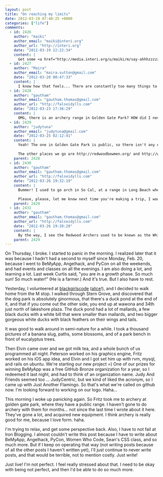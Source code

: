 ```yaml
---
layout: post
title: "On reaching my limits"
date: 2012-03-19 07:40:25 +0000
categories: ["life"]
comments:
  - id: 2426
    author: "maiki"
    author_email: "maiki@interi.org"
    author_url: "http://interi.org"
    date: "2012-03-19 22:22:34"
    content: |
      Get some <a href="http://media.interi.org/u/maiki/m/say-ahhhzzzzzz/" rel="nofollow">rest</a>. ^_^
  - id: 2427
    author: "Maira"
    author_email: "maira.sutton@gmail.com"
    date: "2012-03-20 00:47:33"
    content: |
      I know how that feels... There are constantly too many things to learn, too many projects I'm excited about doing, and too many opportunities that can't be missed. For me at least, I was terrified by the thought that I'd ever feel like I didn't do my best and somehow regret not "giving it my all". Then I realized how dumb that was once I reached my limit too. I could tell I'd reached it because I'd get upset and start raging and/or bawling over the stupidest shit like spilling juice on my pants or finding out my roommate ate my leftover pizza. There's only so much bandwidth we have. I still completely believe in pushing my limits in a way that challenges me, but I also realized that I have to be nice to myself. Not just for the sake of sanity, but for the sake of doing good work consistently. I decided that giving myself the latitude to do those non-"work" related, spontaneous things is important to get some restful perspective in a way that helps me be even more ON when I need to be. I don't think getting burnt out or feeling overwhelmed is any sign of weakness, I think it's our brain telling us that it needs those other experiences to stay balanced.
  - id: 2428
    author: "gautham"
    author_email: "gautham.thomas@gmail.com"
    author_url: "http://falseidylls.com"
    date: "2012-03-23 17:36:29"
    content: |
      OMG, there is an archery range in Golden Gate Park? HOW did I never realize this. I must go! I haven't arched for far too long. Do they have equipment you can use or rent?
  - id: 2429
    author: "judytuna"
    author_email: "judytuna@gmail.com"
    date: "2012-03-25 02:12:41"
    content: |
      Yeah! The one in Golden Gate Park is public, so there isn't any equipment or staff or anything. But you can borrow Fritz's when you come with us! He got extra stuff so we could bring people =)
      
      The other places we go are http://redwoodbowmen.org/ and http://www.pacificaarchery.com/
    parent: 2428
  - id: 2430
    author: "gautham"
    author_email: "gautham.thomas@gmail.com"
    author_url: "http://falseidylls.com"
    date: "2012-03-26 19:32:19"
    content: |
      Bummer! I used to go arch in So Cal, at a range in Long Beach where they held the 84 Olympics archery competition; it was a public range and they had equipment for public use.
      
      Please, please, let me know next time you're making a trip, I would love to come with.
    parent: 2429
  - id: 2431
    author: "gautham"
    author_email: "gautham.thomas@gmail.com"
    author_url: "http://falseidylls.com"
    date: "2012-03-26 19:38:28"
    content: |
      By the way, I see the Redwood Archers used to be known as the White Company, after the Conan Doyle novel, which used to be one of my favorites as a kid. My edition had lovely color plates by N.C. Wyeth.
    parent: 2429
---
```


On Thursday, I broke. I started to panic in the morning. I realized later that it was because I hadn't had a second to myself since Monday, Feb. 20, because I went to BeMyApp, Angelhack, and PyCon on all the weekends, and had events and classes on all the evenings. I am also doing a lot, and learning a lot. Last week Curtis said, "you are in a growth phase. So much sun! So much water!" (He is a farmer.) And it's true. But I also have to rest. 

Yesterday, I volunteered at [blackgirlscode](http://www.blackgirlscode.com/) ([alice](http://www.alice.org/)!), and I decided to walk home from the M stop. I walked through Stern Grove, and discovered that the dog park is absolutely ginormous, that there's a duck pond at the end of it, and that if you come out the other side, you end up at wawona and 34th just north of lakeshore plaza. The duck pond had a lot of mallards, a few black ducks with a white bill that were smaller than mallards, and two bigger gorgeous white ducks with black feathers on their wings and tails. 

It was good to walk around in semi-nature for a while. I took a thousand pictures of a banana slug, paths, some blossoms, and of a park bench in front of eucalyptus trees. 

Then Elvin came over and we got milk tea, and a whole bunch of us programmed all night. Peterson worked on his graphics engine, Fritz worked on his iOS app idea, and Elvin and I got set him up with rvm, mysql, and rails on ubuntu. We're starting our new project =) One of our prizes for winning BeMyApp was a free GitHub Bronze organization for a year, so I redeemed it last night, and had to think of an organization name. Judy And Friends seemed too ... JudyCentric, but we kind of liked the acronym, so I came up with Just Another Flamingo. So that's what we're called on github now. I'm looking forward to working on our logo. Haha...

This morning I woke up panicking again. So Fritz took me to archery at golden gate park, where they have a public range. I haven't gone to do archery with them for months... not since the last time I wrote about it here. They've gone a lot, and acquired new equipment. I think archery is really good for me, because I love form. haha.

I'm trying to relax, and get some perspective back. Also, I have to not fail at Iron Blogging. I almost couldn't write this post because I have to write about BeMyApp, Angelhack, PyCon, Women Who Code, Sean's CSS class, and so much more. But if I keep on operating that way (not writing posts because of all the other posts I haven't written yet), I'll just continue to never write posts, and that would be terrible, not to mention costly. Just write!

Just live! I'm not perfect. I feel really stressed about that. I need to be okay with being not perfect, and then I'd be able to do so much more.